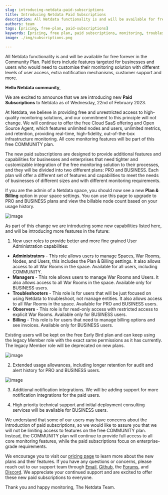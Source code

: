 ```yaml
---
slug: introducing-netdata-paid-subscriptions
title: Introducing Netdata Paid Subscriptions
description: All Netdata functionality is and will be available for free forever in the Community Plan. Paid tiers include features targeted for businesses and users who would need to customise their monitoring solution with different levels of user access, other notification mechanisms, etc.
authors: team
tags: [pricing, free-plan, paid-subscriptions]
keywords: [pricing, free plan, paid subscriptions, monitoring, troubleshoot]
image: ./img/subscriptions.png

---
```


All Netdata functionality is and will be available for free forever in the Community Plan. Paid tiers include features targeted for businesses and users who would need to customise their monitoring solution with different levels of user access, extra notification mechanisms, customer support and more.

<!--truncate-->
**Hello Netdata community**,

We are excited to announce that we are introducing new **Paid Subscriptions** to Netdata as of Wednesday, 22nd of February 2023. 

At Netdata, we believe in providing free and unrestricted access to high-quality monitoring solutions, and our commitment to this principle will not change. We will continue to offer the free Cloud SaaS offering and Open Source Agent, which features unlimited nodes and users, unlimited metrics, and retention, providing real-time, high-fidelity, out-of-the-box infrastructure monitoring. All core monitoring features will be part of this free COMMUNITY plan. 

The new paid subscriptions are designed to provide additional features and capabilities for businesses and enterprises that need tighter and customizable integration of the free monitoring solution to their processes, and they will be divided into two different plans: PRO and BUSINESS. Each plan will offer a different set of features and capabilities to meet the needs of businesses of different sizes and with different monitoring requirements.

If you are the admin of a Netdata space, you should now see a new **Plan & Billing** option in your space settings. You can use this page to upgrade to PRO and BUSINESS plans and view the billable node count based on your usage history.

![image](https://user-images.githubusercontent.com/24860547/221702395-b3c94caf-b0f0-41a5-bf38-ccc4801ad386.png)

As part of this change we are introducing some new capabilities listed here, and will be introducing more features in the future: 

1. New user roles to provide better and more fine grained User Administration capabilities:

- **Administrators** - This role allows users to manage Spaces, War Rooms, Nodes, and Users, this includes the Plan & Billing settings. It also allows access to all War Rooms in the space. Available for all users, including COMMUNITY.
- **Managers** - This role allows users to manage War Rooms and Users. It also allows access to all War Rooms in the space. Available only for BUSINESS users.
- **Troubleshooters** - This role is for users that will be just focused on using Netdata to troubleshoot, not manage entities. It also allows access to all War Rooms in the space. Available for PRO and BUSINESS users.
- **Observers** - This role is for read-only access with restricted access to explicit War Rooms. Available only for BUSINESS users.
- **Billing** - This role is for users that need to manage billing options and see invoices. Available only for BUSINESS users.

Existing users will be kept on the free Early Bird plan and can keep using the legacy Member role with the exact same permissions as it has currently. The legacy Member role will be deprecated on new plans. 

![image](https://user-images.githubusercontent.com/24860547/221703031-183f691a-5326-4ca6-b875-d32ac281355b.png)

2. Extended usage allowances, including longer retention for audit and alert history for PRO and BUSINESS users. 

![image](https://user-images.githubusercontent.com/24860547/221703341-67750099-f114-452b-a6cb-693cc0e7c0ce.png)

3. Additional notification integrations. We will be adding support for more notification integrations for the paid users.

4. High priority technical support and initial deployment consulting services will be available for BUSINESS users.

We understand that some of our users may have concerns about the introduction of paid subscriptions, so we would like to assure you that we will not be limiting access to features on the free COMMUNITY plan. Instead, the COMMUNITY plan will continue to provide full access to all core monitoring features, while the paid subscriptions focus on enterprise-grade requirements. 

We encourage you to visit our [pricing page](https://netdata.cloud/pricing) to learn more about the new plans and their features. If you have any questions or concerns, please reach out to our support team through [Email](mailto:info@netdata.cloud), [Github](https://github.com/netdata/netdata/discussions), the [Forums](https://community.netdata.cloud), and [Discord](https://discord.gg/2eduZdSeC7). We appreciate your continued support and are excited to offer these new paid subscriptions to everyone.

Thank you and happy monitoring,
The Netdata Team.





